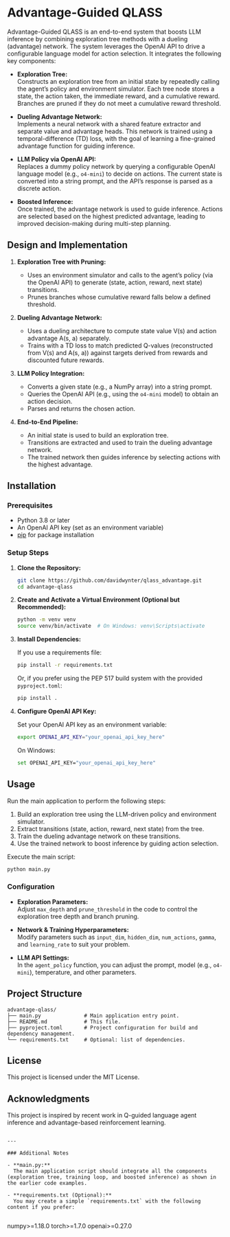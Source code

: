 # Advantage-Guided QLASS

Advantage-Guided QLASS is an end-to-end system that boosts LLM inference by combining exploration tree methods with a dueling (advantage) network. The system leverages the OpenAI API to drive a configurable language model for action selection. It integrates the following key components:

- **Exploration Tree:**  
  Constructs an exploration tree from an initial state by repeatedly calling the agent’s policy and environment simulator. Each tree node stores a state, the action taken, the immediate reward, and a cumulative reward. Branches are pruned if they do not meet a cumulative reward threshold.

- **Dueling Advantage Network:**  
  Implements a neural network with a shared feature extractor and separate value and advantage heads. This network is trained using a temporal-difference (TD) loss, with the goal of learning a fine-grained advantage function for guiding inference.

- **LLM Policy via OpenAI API:**  
  Replaces a dummy policy network by querying a configurable OpenAI language model (e.g., `o4-mini`) to decide on actions. The current state is converted into a string prompt, and the API’s response is parsed as a discrete action.

- **Boosted Inference:**  
  Once trained, the advantage network is used to guide inference. Actions are selected based on the highest predicted advantage, leading to improved decision-making during multi-step planning.

## Design and Implementation

1. **Exploration Tree with Pruning:**  
   - Uses an environment simulator and calls to the agent’s policy (via the OpenAI API) to generate (state, action, reward, next state) transitions.
   - Prunes branches whose cumulative reward falls below a defined threshold.

2. **Dueling Advantage Network:**  
   - Uses a dueling architecture to compute state value V(s) and action advantage A(s, a) separately.
   - Trains with a TD loss to match predicted Q-values (reconstructed from V(s) and A(s, a)) against targets derived from rewards and discounted future rewards.

3. **LLM Policy Integration:**  
   - Converts a given state (e.g., a NumPy array) into a string prompt.
   - Queries the OpenAI API (e.g., using the `o4-mini` model) to obtain an action decision.
   - Parses and returns the chosen action.

4. **End-to-End Pipeline:**  
   - An initial state is used to build an exploration tree.
   - Transitions are extracted and used to train the dueling advantage network.
   - The trained network then guides inference by selecting actions with the highest advantage.

## Installation

### Prerequisites

- Python 3.8 or later
- An OpenAI API key (set as an environment variable)
- [pip](https://pip.pypa.io/en/stable/) for package installation

### Setup Steps

1. **Clone the Repository:**

   ```bash
   git clone https://github.com/davidwynter/qlass_advantage.git
   cd advantage-qlass
   ```

2. **Create and Activate a Virtual Environment (Optional but Recommended):**

   ```bash
   python -m venv venv
   source venv/bin/activate  # On Windows: venv\Scripts\activate
   ```

3. **Install Dependencies:**

   If you use a requirements file:
   
   ```bash
   pip install -r requirements.txt
   ```
   
   Or, if you prefer using the PEP 517 build system with the provided `pyproject.toml`:
   
   ```bash
   pip install .
   ```

4. **Configure OpenAI API Key:**

   Set your OpenAI API key as an environment variable:
   
   ```bash
   export OPENAI_API_KEY="your_openai_api_key_here"
   ```
   
   On Windows:
   
   ```bash
   set OPENAI_API_KEY="your_openai_api_key_here"
   ```

## Usage

Run the main application to perform the following steps:
1. Build an exploration tree using the LLM-driven policy and environment simulator.
2. Extract transitions (state, action, reward, next state) from the tree.
3. Train the dueling advantage network on these transitions.
4. Use the trained network to boost inference by guiding action selection.

Execute the main script:

```bash
python main.py
```

### Configuration

- **Exploration Parameters:**  
  Adjust `max_depth` and `prune_threshold` in the code to control the exploration tree depth and branch pruning.

- **Network & Training Hyperparameters:**  
  Modify parameters such as `input_dim`, `hidden_dim`, `num_actions`, `gamma`, and `learning_rate` to suit your problem.

- **LLM API Settings:**  
  In the `agent_policy` function, you can adjust the prompt, model (e.g., `o4-mini`), temperature, and other parameters.

## Project Structure

```
advantage-qlass/
├── main.py              # Main application entry point.
├── README.md            # This file.
├── pyproject.toml       # Project configuration for build and dependency management.
└── requirements.txt     # Optional: list of dependencies.
```

## License

This project is licensed under the MIT License.

## Acknowledgments

This project is inspired by recent work in Q-guided language agent inference and advantage-based reinforcement learning.
```

---

### Additional Notes

- **main.py:**  
  The main application script should integrate all the components (exploration tree, training loop, and boosted inference) as shown in the earlier code examples.

- **requirements.txt (Optional):**  
  You may create a simple `requirements.txt` with the following content if you prefer:
  
  ```
  numpy>=1.18.0
  torch>=1.7.0
  openai>=0.27.0
  ```
